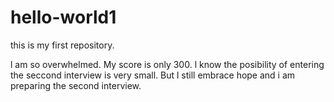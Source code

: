 # hello-world1
this is my first repository.

l am so overwhelmed. My score is only 300. l know the posibility of entering the seccond interview is very  small. But l still embrace hope and i am preparing the second interview.
